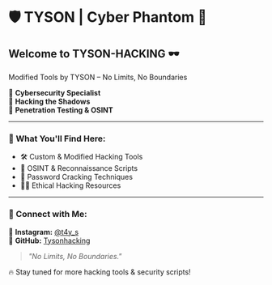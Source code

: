 # 🛡️ TYSON | Cyber Phantom 🚀  

## Welcome to TYSON-HACKING 🕶️  
Modified Tools by TYSON – No Limits, No Boundaries  

🔹 **Cybersecurity Specialist**  
🔹 **Hacking the Shadows**  
🔹 **Penetration Testing & OSINT**  

---

### 🔧 What You'll Find Here:  
- 🛠️ Custom & Modified Hacking Tools  
- 🔎 OSINT & Reconnaissance Scripts  
- 🔑 Password Cracking Techniques  
- 🏴‍☠️ Ethical Hacking Resources  

---

### 📲 Connect with Me:  
🔗 **Instagram:** [@t4y_s](https://www.instagram.com/z.cs.z)  
🔗 **GitHub:** [Tysonhacking](https://github.com/Tysonhacking)  

> _"No Limits, No Boundaries."_  

🔥 Stay tuned for more hacking tools & security scripts!
